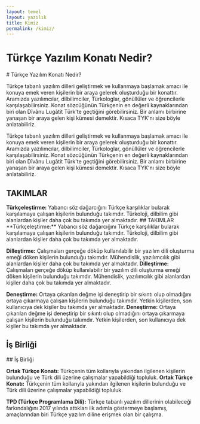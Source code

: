 ```yaml
---
layout: temel
layout: yazılık
title: Kimiz
permalink: /kimiz/
---
```


<h1>Türkçe Yazılım Konatı Nedir?</h1>
# Türkçe Yazılım Konatı Nedir?

<p>Türkçe tabanlı yazılım dilleri geliştirmek ve kullanmaya başlamak amacı ile konuya emek veren kişilerin bir araya gelerek oluşturduğu bir konattır. Aramızda yazılımcılar, dilbilimciler, Türkologlar, gönüllüler ve öğrencilerle karşılaşabilirsiniz. Konat sözcüğünün Türkçenin en değerli kaynaklarından biri olan Dîvânu Lugâtit Türk'te geçtiğini görebilirsiniz. Bir anlamı birbirine yanaşan bir araya gelen kişi kümesi demektir. Kısaca TYK'nı size böyle anlatabiliriz.</p>
Türkçe tabanlı yazılım dilleri geliştirmek ve kullanmaya başlamak amacı ile konuya emek veren kişilerin bir araya gelerek oluşturduğu bir konattır. Aramızda yazılımcılar, dilbilimciler, Türkologlar, gönüllüler ve öğrencilerle karşılaşabilirsiniz. Konat sözcüğünün Türkçenin en değerli kaynaklarından biri olan Dîvânu Lugâtit Türk'te geçtiğini görebilirsiniz. Bir anlamı birbirine yanaşan bir araya gelen kişi kümesi demektir. Kısaca TYK'nı size böyle anlatabiliriz.

<h2>TAKIMLAR</h2>
<b>Türkçeleştirme:</b> Yabancı söz dağarcığını Türkçe karşılıklar bularak karşılamaya çalışan kişilerin bulunduğu takımdır. Türkoloji, dilbilim gibi alanlardan kişiler daha çok bu takımda yer almaktadır.
## TAKIMLAR
**Türkçeleştirme:** Yabancı söz dağarcığını Türkçe karşılıklar bularak karşılamaya çalışan kişilerin bulunduğu takımdır. Türkoloji, dilbilim gibi alanlardan kişiler daha çok bu takımda yer almaktadır.

<b>Dilleştirme:</b> Çalışmaları gerçeğe döküp kullanılabilir bir yazılım dili oluşturma emeği döken kişilerin bulunduğu takımdır. Mühendislik, yazılımcılık gibi alanlardan kişiler daha çok bu takımda yer almaktadır.
**Dilleştirme:** Çalışmaları gerçeğe döküp kullanılabilir bir yazılım dili oluşturma emeği döken kişilerin bulunduğu takımdır. Mühendislik, yazılımcılık gibi alanlardan kişiler daha çok bu takımda yer almaktadır.

<b>Deneştirme:</b> Ortaya çıkarılan değme işi deneştirip bir sıkıntı olup olmadığını ortaya çıkarmaya çalışan kişilerin bulunduğu takımdır. Yetkin kişilerden, son kullanıcıya dek kişiler bu takımda yer almaktadır.
**Deneştirme:** Ortaya çıkarılan değme işi deneştirip bir sıkıntı olup olmadığını ortaya çıkarmaya çalışan kişilerin bulunduğu takımdır. Yetkin kişilerden, son kullanıcıya dek kişiler bu takımda yer almaktadır.

<h2>İş Birliği</h2>
## İş Birliği

<b>Ortak Türkçe Konatı:</b> Türkçenin tüm kollarıyla yakından ilgilenen kişilerin bulunduğu ve Türk dili üzerine çalışmalar yapabildiği topluluk.
**Ortak Türkçe Konatı:** Türkçenin tüm kollarıyla yakından ilgilenen kişilerin bulunduğu ve Türk dili üzerine çalışmalar yapabildiği topluluk.

<b>TPD (Türkçe Programlama Dili):</b> Türkçe tabanlı yazılım dillerinin olabileceği farkındalığını 2017 yılında attıkları ilk adımla göstermeye başlamış, amaçlarından biri Türkçe yazılım diline erişmek olan bir çalışma.
